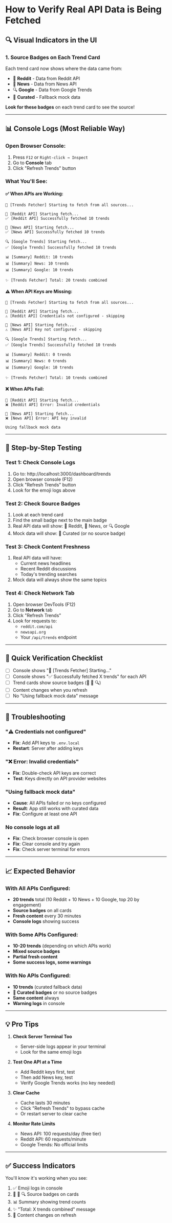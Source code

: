 # How to Verify Real API Data is Being Fetched

## 🔍 Visual Indicators in the UI

### 1. **Source Badges on Each Trend Card**
Each trend card now shows where the data came from:
- 🔴 **Reddit** - Data from Reddit API
- 📰 **News** - Data from News API  
- 🔍 **Google** - Data from Google Trends
- 📝 **Curated** - Fallback mock data

**Look for these badges** on each trend card to see the source!

---

## 📊 Console Logs (Most Reliable Way)

### Open Browser Console:
1. Press `F12` or `Right-click → Inspect`
2. Go to **Console** tab
3. Click "Refresh Trends" button

### What You'll See:

#### ✅ **When APIs are Working:**
```
🚀 [Trends Fetcher] Starting to fetch from all sources...

🔴 [Reddit API] Starting fetch...
✅ [Reddit API] Successfully fetched 10 trends

📰 [News API] Starting fetch...
✅ [News API] Successfully fetched 10 trends

🔍 [Google Trends] Starting fetch...
✅ [Google Trends] Successfully fetched 10 trends

📊 [Summary] Reddit: 10 trends
📊 [Summary] News: 10 trends
📊 [Summary] Google: 10 trends

✨ [Trends Fetcher] Total: 20 trends combined
```

#### ⚠️ **When API Keys are Missing:**
```
🚀 [Trends Fetcher] Starting to fetch from all sources...

🔴 [Reddit API] Starting fetch...
⚠️ [Reddit API] Credentials not configured - skipping

📰 [News API] Starting fetch...
⚠️ [News API] Key not configured - skipping

🔍 [Google Trends] Starting fetch...
✅ [Google Trends] Successfully fetched 10 trends

📊 [Summary] Reddit: 0 trends
📊 [Summary] News: 0 trends
📊 [Summary] Google: 10 trends

✨ [Trends Fetcher] Total: 10 trends combined
```

#### ❌ **When APIs Fail:**
```
🔴 [Reddit API] Starting fetch...
❌ [Reddit API] Error: Invalid credentials

📰 [News API] Starting fetch...
❌ [News API] Error: API key invalid

Using fallback mock data
```

---

## 🧪 Step-by-Step Testing

### Test 1: Check Console Logs
1. Go to: http://localhost:3000/dashboard/trends
2. Open browser console (F12)
3. Click "Refresh Trends" button
4. Look for the emoji logs above

### Test 2: Check Source Badges
1. Look at each trend card
2. Find the small badge next to the main badge
3. Real API data will show: 🔴 Reddit, 📰 News, or 🔍 Google
4. Mock data will show: 📝 Curated (or no source badge)

### Test 3: Check Content Freshness
1. Real API data will have:
   - Current news headlines
   - Recent Reddit discussions
   - Today's trending searches
2. Mock data will always show the same topics

### Test 4: Check Network Tab
1. Open browser DevTools (F12)
2. Go to **Network** tab
3. Click "Refresh Trends"
4. Look for requests to:
   - `reddit.com/api`
   - `newsapi.org`
   - Your `/api/trends` endpoint

---

## 🎯 Quick Verification Checklist

- [ ] Console shows "🚀 [Trends Fetcher] Starting..."
- [ ] Console shows "✅ Successfully fetched X trends" for each API
- [ ] Trend cards show source badges (🔴 📰 🔍)
- [ ] Content changes when you refresh
- [ ] No "Using fallback mock data" message

---

## 🔧 Troubleshooting

### "⚠️ Credentials not configured"
- **Fix**: Add API keys to `.env.local`
- **Restart**: Server after adding keys

### "❌ Error: Invalid credentials"
- **Fix**: Double-check API keys are correct
- **Test**: Keys directly on API provider websites

### "Using fallback mock data"
- **Cause**: All APIs failed or no keys configured
- **Result**: App still works with curated data
- **Fix**: Configure at least one API

### No console logs at all
- **Fix**: Check browser console is open
- **Fix**: Clear console and try again
- **Fix**: Check server terminal for errors

---

## 📈 Expected Behavior

### With All APIs Configured:
- **20 trends** total (10 Reddit + 10 News + 10 Google, top 20 by engagement)
- **Source badges** on all cards
- **Fresh content** every 30 minutes
- **Console logs** showing success

### With Some APIs Configured:
- **10-20 trends** (depending on which APIs work)
- **Mixed source badges**
- **Partial fresh content**
- **Some success logs, some warnings**

### With No APIs Configured:
- **10 trends** (curated fallback data)
- **📝 Curated badges** or no source badges
- **Same content** always
- **Warning logs** in console

---

## 💡 Pro Tips

1. **Check Server Terminal Too**
   - Server-side logs appear in your terminal
   - Look for the same emoji logs

2. **Test One API at a Time**
   - Add Reddit keys first, test
   - Then add News key, test
   - Verify Google Trends works (no key needed)

3. **Clear Cache**
   - Cache lasts 30 minutes
   - Click "Refresh Trends" to bypass cache
   - Or restart server to clear cache

4. **Monitor Rate Limits**
   - News API: 100 requests/day (free tier)
   - Reddit API: 60 requests/minute
   - Google Trends: No official limits

---

## ✅ Success Indicators

You'll know it's working when you see:
1. ✅ Emoji logs in console
2. 🔴 📰 🔍 Source badges on cards
3. 📊 Summary showing trend counts
4. ✨ "Total: X trends combined" message
5. 🔄 Content changes on refresh
